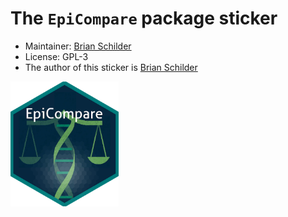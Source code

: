 # The `EpiCompare` package sticker

* Maintainer: [Brian Schilder](https://github.com/bschilder)
* License: GPL-3 
* The author of this sticker is [Brian Schilder](https://github.com/bschilder)

<img src=EpiCompare.png height="200">
